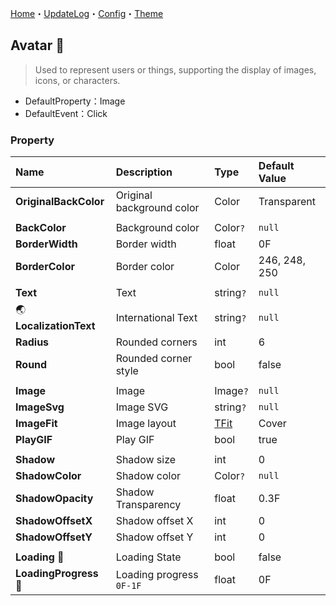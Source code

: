 ﻿[Home](../Home.md)・[UpdateLog](../UpdateLog.md)・[Config](../Config.md)・[Theme](../Theme.md)

## Avatar 👚

> Used to represent users or things, supporting the display of images, icons, or characters.

- DefaultProperty：Image
- DefaultEvent：Click

### Property

Name | Description | Type | Default Value |
:--|:--|:--|:--|
**OriginalBackColor** | Original background color | Color | Transparent |
||||
**BackColor** | Background color | Color`?` |`null` |
**BorderWidth** | Border width | float | 0F |
**BorderColor** | Border color | Color | 246, 248, 250 |
||||
**Text** | Text | string`?` | `null` |
🌏 **LocalizationText** | International Text | string`?` | `null` |
**Radius** | Rounded corners | int | 6 |
**Round** | Rounded corner style | bool | false |
||||
**Image** | Image | Image`?` | `null` |
**ImageSvg** | Image SVG | string`?` | `null` |
**ImageFit** | Image layout | [TFit](Enum.md#tfit) | Cover |
**PlayGIF** | Play GIF | bool | true |
||||
**Shadow** | Shadow size | int | 0 |
**ShadowColor** | Shadow color | Color`?` | `null` |
**ShadowOpacity** | Shadow Transparency | float | 0.3F |
**ShadowOffsetX** | Shadow offset X | int | 0 |
**ShadowOffsetY** | Shadow offset Y | int | 0 |
||||
**Loading** 🔴 | Loading State | bool | false |
**LoadingProgress** 🔴 | Loading progress `0F-1F` | float | 0F |